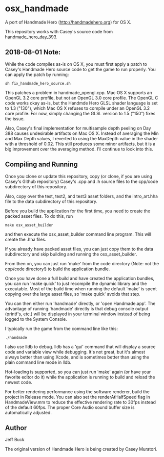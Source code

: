 osx_handmade
============

A port of Handmade Hero (http://handmadehero.org) for OS X.

This repository works with Casey's source code from handmade_hero_day_393.


2018-08-01 Note:
----------------

While the code compiles as-is on OS X, you must first apply a patch to
Casey's Handmade Hero source code to get the game to run properly. You can
apply the patch by running:

    sh fix_handmade_hero_source.sh

This patches a problem in handmade_opengl.cpp. Mac OS X supports an OpenGL 3.2
core profile, but not an OpenGL 3.0 core profile. The OpenGL C code works okay
as-is, but the Handmde Hero GLSL shader language is set to 1.3 ("130"), which Mac OS X
refuses to compile under an OpenGL 3.2 core profile. For now, simply changing
the GLSL version to 1.5 ("150") fixes the issue.

Also, Casey's final implementation for multisample depth peeling on Day 388
causes undesirable artifacts on Mac OS X. Instead of averaging the Min and Max
Depth values, I reverted to using the MaxDepth value in the shader with a
threshold of 0.02. This still produces some minor artifacts, but it is a big
improvement over the averaging method. I'll continue to look into this.


Compiling and Running
---------------------

Once you clone or update this repository, copy (or clone, if you are
using Casey's Github repository) Casey's .cpp
and .h source files to the cpp/code subdirectory of this repository.

Also, copy over the test, test2, and test3 asset folders, and the
intro_art.hha file to the data subdirectory of this repository.

Before you build the application for the first time, you need to
create the packed asset files. To do this, run

    make osx_asset_builder

and then execute the osx_asset_builder command line program. This will
create the .hha files.

If you already have packed asset files, you can just copy them to the data
subdirectory and skip building and running the osx_asset_builder.

From then on, you can just run 'make' from the code
directory (Note: not the cpp/code directory!) to build the application bundle.

Once you have done a full build and have created the application
bundles, you can run 'make quick' to just recompile the dynamic library and
the executable. Most of the build time when running the default 'make'
is spent copying over the large asset files, so 'make quick' avoids that step.

You can then either run 'handmade' directly, or 'open Handmade.app'.
The advantage of running 'handmade' directly is that debug console output
(printf's, etc.) will be displayed in your terminal window instead
of being logged to the System Console.

I typically run the game from the command line like this:

	./handmade

I also use lldb to debug. lldb has a 'gui' command that will
display a source code and variable view while debugging. It's not great,
but it's almost always better than using Xcode, and is sometimes better than
using the plain command line mode in lldb.

Hot-loading is supported, so you can just run 'make' again (or have your
favorite editor do it) while the application is running to build and
reload the newest code.

For better rendering performance using the software renderer, build
the project in Release mode. You can also set the renderAtHalfSpeed
flag in HandmadeView.mm to reduce the effective rendering rate to 30fps
instead of the default 60fps. The proper Core Audio sound buffer size
is automatically adjusted.


Author
------
Jeff Buck

The original version of Handmade Hero is being created by Casey Muratori.

